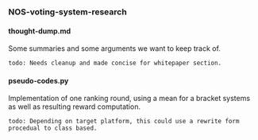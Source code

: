 ### NOS-voting-system-research

#### thought-dump.md

Some summaries and some arguments we want to keep track of. 

    todo: Needs cleanup and made concise for whitepaper section.

#### pseudo-codes.py

Implementation of one ranking round, using a mean for a bracket systems as well as resulting reward computation.

    todo: Depending on target platform, this could use a rewrite form procedual to class based.

